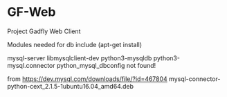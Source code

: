 # GF-Web
Project Gadfly Web Client

Modules needed for db include (apt-get install)

mysql-server
libmysqlclient-dev
python3-mysqldb
python3-mysql.connector
python_mysql_dbconfig not found!

from https://dev.mysql.com/downloads/file/?id=467804
mysql-connector-python-cext_2.1.5-1ubuntu16.04_amd64.deb
